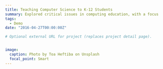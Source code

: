 ```yaml
---
title: Teaching Computer Science to K-12 Students
summary: Explored critical issues in computing education, with a focus on access and equity. Facilitated conceptual and skill development utilizing fundamental programming concepts such as flow of control, abstraction, and algorithms within a novice programming framework. Implemented innovative computer science teaching methodologies and assessment techniques to foster deep understanding among K-12 Students. Class Project: `https://sites.google.com/ucsd.edu/sumoon/home`.
tags:
  - Demo
date: "2016-04-27T00:00:00Z"

# Optional external URL for project (replaces project detail page).


image:
  caption: Photo by Toa Heftiba on Unsplash
  focal_point: Smart
---
```


